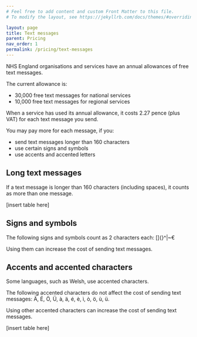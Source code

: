 ```yaml
---
# Feel free to add content and custom Front Matter to this file.
# To modify the layout, see https://jekyllrb.com/docs/themes/#overriding-theme-defaults

layout: page
title: Text messages
parent: Pricing
nav_order: 1
permalink: /pricing/text-messages
---
```


NHS England organisations and services have an annual allowances of free text messages.

The current allowance is:

- 30,000 free text messages for national services
- 10,000 free text messages for regional services

When a service has used its annual allowance, it costs 2.27 pence (plus VAT) for each text message you send.

You may pay more for each message, if you:

- send text messages longer than 160 characters
- use certain signs and symbols
- use accents and accented letters

## Long text messages

If a text message is longer than 160 characters (including spaces), it counts as more than one message.

[insert table here]

## Signs and symbols

The following signs and symbols count as 2 characters each: []{}^\|~€

Using them can increase the cost of sending text messages.

## Accents and accented characters

Some languages, such as Welsh, use accented characters.

The following accented characters do not affect the cost of sending text messages: Ä, É, Ö, Ü, à, ä, é, è, ì, ò, ö, ù, ü.

Using other accented characters can increase the cost of sending text messages.

[insert table here]
